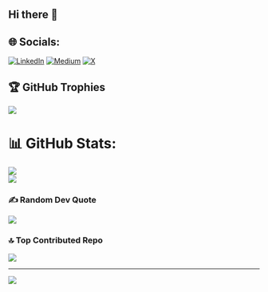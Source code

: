 ## Hi there 👋

<!--
**koushikjoshi/koushikjoshi** is a ✨ _special_ ✨ repository because its `README.md` (this file) appears on your GitHub profile.

Here are some ideas to get you started:

- 🔭 I’m currently working on ...
- 🌱 I’m currently learning ...
- 👯 I’m looking to collaborate on ...
- 🤔 I’m looking for help with ...
- 💬 Ask me about ...
- 📫 How to reach me: ...
- 😄 Pronouns: ...
- ⚡ Fun fact: ...
-->


## 🌐 Socials:
[![LinkedIn](https://img.shields.io/badge/LinkedIn-%230077B5.svg?logo=linkedin&logoColor=white)](https://linkedin.com/in/koushikjoshi) [![Medium](https://img.shields.io/badge/Medium-12100E?logo=medium&logoColor=white)](https://medium.com/@koushikjoshi) [![X](https://img.shields.io/badge/X-black.svg?logo=X&logoColor=white)](https://x.com/koushikjoshi) 

## 🏆 GitHub Trophies
![](https://github-profile-trophy.vercel.app/?username=koushikjoshi&theme=radical&no-frame=true&no-bg=false&margin-w=4)

# 📊 GitHub Stats:
![](https://github-readme-streak-stats.herokuapp.com/?user=koushikjoshi&theme=dark&hide_border=true)<br/>
![](https://github-readme-stats.vercel.app/api/top-langs/?username=koushikjoshi&theme=dark&hide_border=true&include_all_commits=true&count_private=true&layout=compact)

### ✍️ Random Dev Quote
![](https://quotes-github-readme.vercel.app/api?type=horizontal&theme=radical)

### 🔝 Top Contributed Repo
![](https://github-contributor-stats.vercel.app/api?username=koushikjoshi&limit=5&theme=dark&combine_all_yearly_contributions=true)

---
[![](https://visitcount.itsvg.in/api?id=koushikjoshi&icon=0&color=0)](https://visitcount.itsvg.in)

